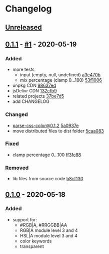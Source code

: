 # Changelog

## [Unreleased]

## [0.1.1] - [#1](https://github.com/noeldelgado/mix-css-color/pull/1) - 2020-05-19
### Added
- more tests
  - input (empty, null, undefined) [a3e470b](https://github.com/noeldelgado/mix-css-color/commit/a3e470be08b02274ca6abf17c90444016d014995)
  - mix percentage (clamp 0...100) [53f1006](https://github.com/noeldelgado/mix-css-color/commit/53f1006bcdd258dfea3553c8a3d145eec17e3e00)
- unpkg CDN [98637ed](https://github.com/noeldelgado/mix-css-color/commit/98637edcc53c05f37e945527f912ce42606d5416)
- jsDelivr CDN [132cfb9](https://github.com/noeldelgado/mix-css-color/commit/132cfb9f572bebe9aa527a34b7ec43f823da1d9d)
- related projects [37be7d5](https://github.com/noeldelgado/mix-css-color/commit/37be7d516a6e86eed409c6aa5a93b11a11bc8174)
- add CHANGELOG

### Changed
- parse-css-color@0.1.2 [5a0937e](https://github.com/noeldelgado/mix-css-color/commit/5a0937e6558f90457189882bfaddf144c10b6586)
- move distributed files to dist folder [5caa083](https://github.com/noeldelgado/mix-css-color/commit/5caa083f1eb3c786b63db7e27e0f809b62411806)

### Fixed
- clamp percentage 0...100 [ff3fc88](https://github.com/noeldelgado/mix-css-color/commit/ff3fc882232cb0b509ba23654bdc6f4a2bf1eca7)

### Removed
- lib files from source code [b8cf130](https://github.com/noeldelgado/mix-css-color/commit/b8cf130e8802e71171a8cd938880e9e455a9d21f)

## [0.1.0] - 2020-05-18
### Added
- support for:
  - #RGB|A, #RRGGBB|AA
  - RGB|A module level 3 and 4
  - HSL|A module level 3 and 4
  - color keywords
  - transparent

[Unreleased]: https://github.com/noeldelgado/mix-css-color/compare/v0.1.1...HEAD
[0.1.1]: https://github.com/noeldelgado/mix-css-color/compare/v0.1.0...v0.1.1
[0.1.0]: https://github.com/noeldelgado/mix-css-color/releases/tag/v0.1.0
